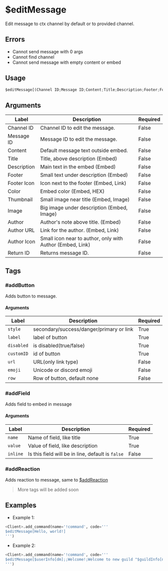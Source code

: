 # $editMessage
Edit message to ctx channel by default or to provided channel.

## Errors
- Cannot send message with 0 args
- Cannot find channel
- Cannot send message with empty content or embed

## Usage
```py
$editMessage[(Channel ID;Message ID;Content;Title;Description;Footer;Footer icon;Color;Thumbnail;Image;Author;Author URL;Author Icon;Return ID)]
```

## Arguments
| Label | Description | Required |
| ----- | ----------- | -------- |
| Channel ID | Channel ID to edit the message. | False |
| Message ID | Message ID to edit the message. | False |
| Content | Default message text outside embed. | False |
| Title | Title, above description (Embed) | False |
| Description | Main text in the embed (Embed) | False |
| Footer | Small text under description (Embed) | False |
| Footer Icon | Icon next to the footer (Embed, Link) | False |
| Color | Embed color (Embed, HEX) | False |
| Thumbnail | Small image near title (Embed, Image) | False |
| Image | Big image under description (Embed, Image) | False |
| Author | Author's note above title. (Embed) | False |
| Author URL | Link for the author. (Embed, Link) | False |
| Author Icon | Small icon near to author, only with Author (Embed, Link) | False |
| Return ID | Returns message ID. | False |

## Tags

### #addButton
Adds button to message.
#### Arguments
| Label | Description | Required |
| ----- | ----------- | -------- |
| `style` | secondary/success/danger/primary or link | True 
| `label` | label of button | True
| `disabled` | is disabled(true/false) | True
| `customID` | id of button | True
| `url` | URL(only link type) | False
| `emoji` | Unicode or discord emoji | False
| `row` | Row of button, default none | False

### #addField
Adds field to embed in message
#### Arguments
| Label | Description | Required |
| ----- | ----------- | -------- |
| `name` | Name of field, like title | True
| `value` | Value of field, like description | True
| `inline` | Is this field will be in line, default is `false` | False

### #addReaction
Adds reaction to message, same to [$addReaction](/docs/functions/message/addreaction)
> More tags will be added soon

## Examples
- Example 1:
```py
<Client>.add_command(name='!command', code='''
$editMessage[Hello, world!]
''')
```

- Example 2:
```py
<Client>.add_command(name='!command', code='''
$editMessage[$userInfo[dm];;Welcome!;Welcome to new guild "$guildInfo[name]";;;0058CF]
''')
```
